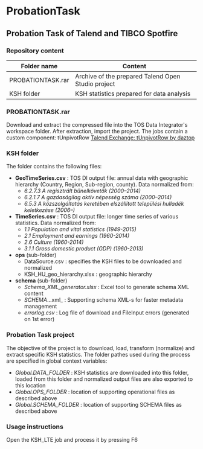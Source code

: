 # ProbationTask
## Probation Task of Talend and TIBCO Spotfire

### Repository content
Folder name | Content
----------- | -------
PROBATIONTASK.rar | Archive of the prepared Talend Open Studio project
KSH folder | KSH statistics prepared for data analysis

### PROBATIONTASK.rar
Download and extract the compressed file into the TOS Data Integrator's workspace folder. After extraction, import the project.
The jobs contain a custom component: tUnpivotRow [Talend Exchange: tUnpivotRow by daztop](https://exchange.talend.com/#marketplaceproductoverview:gallery=marketplace%252F1&pi=marketplace%252F1%252Fproducts%252F322%252Fitems%252F444)

### KSH folder
The folder contains the following files:
* __GeoTimeSeries.csv__ : TOS DI output file: annual data with geographic hierarchy (Country, Region, Sub-region, county). Data normalized from:
	* _6.2.7.3 A regisztrált bűnelkövetők (2000–2014)_
	* _6.2.1.7 A gazdaságilag aktív népesség száma (2000–2014)_
	* _6.5.3 A közszolgáltatás keretében elszállított települési hulladék keletkezése (2006–)_
* __TimeSeries.csv__ : TOS DI output file: longer time series of various statistics. Data normalized from:
	* _1.1 Population and vital statistics (1949-2015)_
	* _2.1 Employment and earnings (1960-2014)_
	* _2.6 Culture (1960-2014)_
	* _3.1.1 Gross domestic product (GDP) (1960-2013)_
* __ops__ (sub-folder)
	* DataSource.csv : specifies the KSH files to be downloaded and normalized
	* KSH_HU_geo_hierarchy.xlsx : geographic hierarchy
* __schema__ (sub-folder)
	* _Schema_XML_generator.xlsx_ : Excel tool to generate schema XML content
	* _SCHEMA_...xml_ : Supporting schema XML-s for faster metadata management
	* _errorlog.csv_ : Log file of download and FileInput errors (generated on 1st error)

### Probation Task project
The objective of the project is to download, load, transform (normalize) and extract specific KSH statistics.
The folder pathes used during the process are specified in global context variables:
* _Global.DATA_FOLDER_ : KSH statistics are downloaded into this folder, loaded from this folder and normalized output files are also exported to this location
* _Global.OPS_FOLDER_ : location of supporting operational files as described above
* _Global.SCHEMA_FOLDER_ : location of supporting SCHEMA files as described above
### Usage instructions
Open the KSH_LTE job and process it by pressing F6